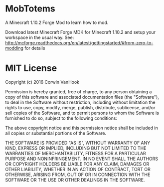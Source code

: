 MobTotems
=========
A Minecraft 1.10.2 Forge Mod to learn how to mod.

Download latest Minecraft Forge MDK for Minecraft 1.10.2 and setup your workspace in the usual way.
See: http://mcforge.readthedocs.org/en/latest/gettingstarted/#from-zero-to-modding for details

MIT License
=========

Copyright (c) 2016 Corwin VanHook

Permission is hereby granted, free of charge, to any person obtaining a copy
of this software and associated documentation files (the "Software"), to deal
in the Software without restriction, including without limitation the rights
to use, copy, modify, merge, publish, distribute, sublicense, and/or sell
copies of the Software, and to permit persons to whom the Software is
furnished to do so, subject to the following conditions:

The above copyright notice and this permission notice shall be included in all
copies or substantial portions of the Software.

THE SOFTWARE IS PROVIDED "AS IS", WITHOUT WARRANTY OF ANY KIND, EXPRESS OR
IMPLIED, INCLUDING BUT NOT LIMITED TO THE WARRANTIES OF MERCHANTABILITY,
FITNESS FOR A PARTICULAR PURPOSE AND NONINFRINGEMENT. IN NO EVENT SHALL THE
AUTHORS OR COPYRIGHT HOLDERS BE LIABLE FOR ANY CLAIM, DAMAGES OR OTHER
LIABILITY, WHETHER IN AN ACTION OF CONTRACT, TORT OR OTHERWISE, ARISING FROM,
OUT OF OR IN CONNECTION WITH THE SOFTWARE OR THE USE OR OTHER DEALINGS IN THE
SOFTWARE.
